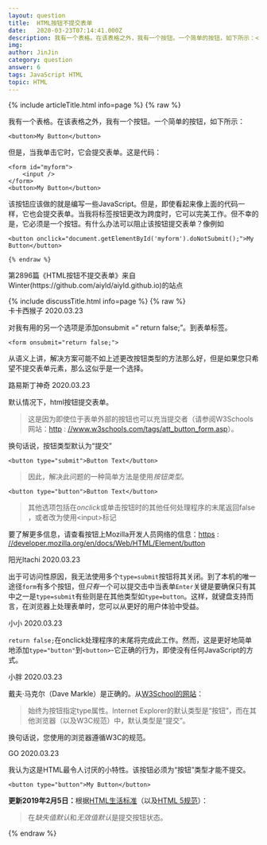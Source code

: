```yaml
---
layout: question
title:  HTML按钮不提交表单
date:   2020-03-23T07:14:41.000Z
description: 我有一个表格。在该表格之外，我有一个按钮。一个简单的按钮，如下所示：<button>My Button</button>但是，当我单击它时，它会...
img: 
author: JinJin
category: question
answer: 6
tags: JavaScript HTML
topic: HTML
---
```

<div class="article-root">
  <div class="article">
    {% include articleTitle.html info=page %}
    {% raw %}
    <div class="article-content"><p><font style="vertical-align: inherit;"><font style="vertical-align: inherit;">我有一个表格。</font><font style="vertical-align: inherit;">在该表格之外，我有一个按钮。</font><font style="vertical-align: inherit;">一个简单的按钮，如下所示：</font></font></p>

<pre><code>&lt;button&gt;My Button&lt;/button&gt;
</code></pre>

<p><font style="vertical-align: inherit;"><font style="vertical-align: inherit;">但是，当我单击它时，它会提交表单。</font><font style="vertical-align: inherit;">这是代码：</font></font></p>

<pre><code>&lt;form id="myform"&gt;<font></font>
    &lt;input /&gt;<font></font>
&lt;/form&gt;<font></font>
&lt;button&gt;My Button&lt;/button&gt;<font></font>
</code></pre>

<p><font style="vertical-align: inherit;"><font style="vertical-align: inherit;">该按钮应该做的就是编写一些JavaScript。</font><font style="vertical-align: inherit;">但是，即使看起来像上面的代码一样，它也会提交表单。</font><font style="vertical-align: inherit;">当我将标签按钮更改为跨度时，它可以完美工作。</font><font style="vertical-align: inherit;">但不幸的是，它必须是一个按钮。</font><font style="vertical-align: inherit;">有什么办法可以阻止该按钮提交表单？</font><font style="vertical-align: inherit;">像例如</font></font></p>

<pre><code>&lt;button onclick="document.getElementById('myform').doNotSubmit();"&gt;My Button&lt;/button&gt;
</code></pre></div>
    {% endraw %}
  </div>
  <p class="winter_mark">第2896篇《HTML按钮不提交表单》来自Winter(https://github.com/aiyld/aiyld.github.io)的站点</p>
  <div class="discuss-wrapper">
    {% include discussTitle.html info=page %}
    {% raw %}
    <div class="discuss-list">
    <div class="discuss-item">
        <div class="discuss-parent">
          <div class="discuss-meta">
            <span class="discuss-user">卡卡西猴子</span>
            <span class="discuss-time">2020.03.23</span>
          </div>
          <div class="discuss-comment"><p><font style="vertical-align: inherit;"><font style="vertical-align: inherit;">对我有用的另一个选项是添加onsubmit =“ return false;”。</font><font style="vertical-align: inherit;">到表单标签。</font></font></p>

<pre><code>&lt;form onsubmit="return false;"&gt;
</code></pre>

<p><font style="vertical-align: inherit;"><font style="vertical-align: inherit;">从语义上讲，解决方案可能不如上述更改按钮类型的方法那么好，但是如果您只希望不提交表单元素，那么这似乎是一个选择。 </font></font></p></div>
        </div></div><div class="discuss-item">
        <div class="discuss-parent">
          <div class="discuss-meta">
            <span class="discuss-user">路易斯丁神奇</span>
            <span class="discuss-time">2020.03.23</span>
          </div>
          <div class="discuss-comment"><p><font style="vertical-align: inherit;"><font style="vertical-align: inherit;">默认情况下，html按钮提交表单。</font></font></p>

<blockquote>
  <p><font style="vertical-align: inherit;"><font style="vertical-align: inherit;">这是因为即使位于表单外部的按钮也可以充当提交者（请参阅W3Schools网站：</font></font><a href="http://www.w3schools.com/tags/att_button_form.asp" rel="noreferrer"><font style="vertical-align: inherit;"><font style="vertical-align: inherit;">http</font></font></a><font style="vertical-align: inherit;"><font style="vertical-align: inherit;"> : </font><a href="http://www.w3schools.com/tags/att_button_form.asp" rel="noreferrer"><font style="vertical-align: inherit;">//www.w3schools.com/tags/att_button_form.asp</font></a><font style="vertical-align: inherit;">）。</font></font></p>
</blockquote>

<p><font style="vertical-align: inherit;"><font style="vertical-align: inherit;">换句话说，按钮类型默认为“提交”</font></font></p>

<pre><code>&lt;button type="submit"&gt;Button Text&lt;/button&gt;
</code></pre>

<blockquote>
  <p><font style="vertical-align: inherit;"><font style="vertical-align: inherit;">因此，解决此问题的一种简单方法是使用</font></font><em><font style="vertical-align: inherit;"><font style="vertical-align: inherit;">按钮类型</font></font></em><font style="vertical-align: inherit;"><font style="vertical-align: inherit;">。</font></font></p>
</blockquote>

<pre><code>&lt;button type="button"&gt;Button Text&lt;/button&gt;
</code></pre>

<blockquote>
  <p><font style="vertical-align: inherit;"><font style="vertical-align: inherit;">其他选项包括在</font></font><em><font style="vertical-align: inherit;"><font style="vertical-align: inherit;">onclick</font></font></em><font style="vertical-align: inherit;"><font style="vertical-align: inherit;">或单击按钮时的其他任何处理程序</font><font style="vertical-align: inherit;">的末尾返回false </font><font style="vertical-align: inherit;">，或者改为使用&lt;input&gt;标记</font></font></p>
</blockquote>

<p><font style="vertical-align: inherit;"><font style="vertical-align: inherit;">要了解更多信息，请查看按钮上Mozilla开发人员网络的信息：</font><a href="https://developer.mozilla.org/en/docs/Web/HTML/Element/button" rel="noreferrer"><font style="vertical-align: inherit;">https</font></a><font style="vertical-align: inherit;"> : </font></font><a href="https://developer.mozilla.org/en/docs/Web/HTML/Element/button" rel="noreferrer"><font style="vertical-align: inherit;"><font style="vertical-align: inherit;">//developer.mozilla.org/en/docs/Web/HTML/Element/button</font></font></a></p></div>
        </div></div><div class="discuss-item">
        <div class="discuss-parent">
          <div class="discuss-meta">
            <span class="discuss-user">阳光Itachi</span>
            <span class="discuss-time">2020.03.23</span>
          </div>
          <div class="discuss-comment"><p><font style="vertical-align: inherit;"><font style="vertical-align: inherit;">出于可访问性原因，我无法使用多个</font></font><code>type=submit</code><font style="vertical-align: inherit;"><font style="vertical-align: inherit;">按钮</font><font style="vertical-align: inherit;">将其关闭</font><font style="vertical-align: inherit;">。</font><font style="vertical-align: inherit;">到了本机的唯一途径</font></font><code>form</code><font style="vertical-align: inherit;"><font style="vertical-align: inherit;">有多个按钮，但</font></font><em><font style="vertical-align: inherit;"><font style="vertical-align: inherit;">只有</font></font></em><font style="vertical-align: inherit;"><font style="vertical-align: inherit;">一个可以提交击中当表单</font></font><code>Enter</code><font style="vertical-align: inherit;"><font style="vertical-align: inherit;">关键是要确保只有其中之一是</font></font><code>type=submit</code><font style="vertical-align: inherit;"><font style="vertical-align: inherit;">有些则是在其他类型如</font></font><code>type=button</code><font style="vertical-align: inherit;"><font style="vertical-align: inherit;">。</font><font style="vertical-align: inherit;">这样，就键盘支持而言，在浏览器上处理表单时，您可以从更好的用户体验中受益。</font></font></p></div>
        </div></div><div class="discuss-item">
        <div class="discuss-parent">
          <div class="discuss-meta">
            <span class="discuss-user">小小</span>
            <span class="discuss-time">2020.03.23</span>
          </div>
          <div class="discuss-comment"><p><code>return false;</code><font style="vertical-align: inherit;"><font style="vertical-align: inherit;">在onclick处理程序的末尾将完成此工作。</font><font style="vertical-align: inherit;">然而，这是更好地简单地添加</font></font><code>type="button"</code><font style="vertical-align: inherit;"><font style="vertical-align: inherit;">到</font></font><code>&lt;button&gt;</code><font style="vertical-align: inherit;"><font style="vertical-align: inherit;">-它正确的行为，即使没有任何JavaScript的方式。</font></font></p></div>
        </div></div><div class="discuss-item">
        <div class="discuss-parent">
          <div class="discuss-meta">
            <span class="discuss-user">小胖</span>
            <span class="discuss-time">2020.03.23</span>
          </div>
          <div class="discuss-comment"><p><font style="vertical-align: inherit;"><font style="vertical-align: inherit;">戴夫·马克尔（Dave Markle）是正确的。</font><font style="vertical-align: inherit;">从</font></font><a href="http://www.w3schools.com/tags/tag_button.asp" rel="noreferrer"><font style="vertical-align: inherit;"><font style="vertical-align: inherit;">W3School的网站</font></font></a><font style="vertical-align: inherit;"><font style="vertical-align: inherit;">：</font></font></p>

<blockquote>
  <p><font style="vertical-align: inherit;"><font style="vertical-align: inherit;">始终为按钮指定type属性。</font><font style="vertical-align: inherit;">Internet Explorer的默认类型是“按钮”，而在其他浏览器（以及W3C规范）中，默认类型是“提交”。</font></font></p>
</blockquote>

<p><font style="vertical-align: inherit;"><font style="vertical-align: inherit;">换句话说，您使用的浏览器遵循W3C的规范。</font></font></p></div>
        </div></div><div class="discuss-item">
        <div class="discuss-parent">
          <div class="discuss-meta">
            <span class="discuss-user">GO</span>
            <span class="discuss-time">2020.03.23</span>
          </div>
          <div class="discuss-comment"><p><font style="vertical-align: inherit;"><font style="vertical-align: inherit;">我认为这是HTML最令人讨厌的小特性。该按钮必须为“按钮”类型才能不提交。  </font></font></p>

<pre><code>&lt;button type="button"&gt;My Button&lt;/button&gt;
</code></pre>

<p><strong><font style="vertical-align: inherit;"><font style="vertical-align: inherit;">更新2019年2月5日：</font></font></strong><font style="vertical-align: inherit;"><font style="vertical-align: inherit;">根据</font></font><a href="https://html.spec.whatwg.org/multipage/form-elements.html#attr-button-type" rel="noreferrer"><font style="vertical-align: inherit;"><font style="vertical-align: inherit;">HTML生活标准</font></font></a><font style="vertical-align: inherit;"><font style="vertical-align: inherit;">（以及</font></font><a href="http://www.w3.org/TR/html50/forms.html#attr-button-type" rel="noreferrer"><font style="vertical-align: inherit;"><font style="vertical-align: inherit;">HTML 5规范</font></font></a><font style="vertical-align: inherit;"><font style="vertical-align: inherit;">）：</font></font></p>

<blockquote>
  <p><font style="vertical-align: inherit;"><font style="vertical-align: inherit;">在</font></font><em><font style="vertical-align: inherit;"><font style="vertical-align: inherit;">缺失值默认</font></font></em><font style="vertical-align: inherit;"><font style="vertical-align: inherit;">和</font></font><em><font style="vertical-align: inherit;"><font style="vertical-align: inherit;">无效值默认</font></font></em><font style="vertical-align: inherit;"><font style="vertical-align: inherit;">是提交按钮状态。</font></font></p>
</blockquote></div>
        </div></div>
    </div>
    {% endraw %}
  </div>
<div>
